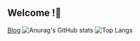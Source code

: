 ## Welcome !👋

<!--
**hyeon0520/hyeon0520** is a ✨ _special_ ✨ repository because its `README.md` (this file) appears on your GitHub profile.

Here are some ideas to get you started:

- 🔭 I’m currently working on ...
- 🌱 I’m currently learning ...
- 👯 I’m looking to collaborate on ...
- 🤔 I’m looking for help with ...
- 💬 Ask me about ...
- 📫 How to reach me: ...
- 😄 Pronouns: ...
- ⚡ Fun fact: ...
-->
[Blog](https://blog.naver.com/mfireon)
![Anurag's GitHub stats](https://github-readme-stats.vercel.app/api?username=hyeon0520&show_icons=true&theme=cynthwave)
![Top Langs](https://github-readme-stats.vercel.app/api/top-langs/?username=hyeon0520&layout=compact)
